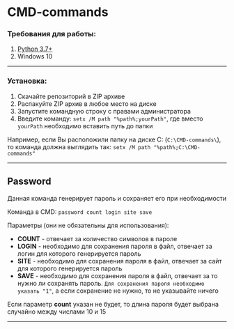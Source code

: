 # CMD-commands
### Требования для работы:
1. [Python 3.7+](https://www.python.org/downloads/)
2. Windows 10
____
### Установка:
1. Скачайте репозиторий в ZIP архиве
2. Распакуйте ZIP архив в любое место на диске
3. Запустите командную строку с правами администратора
4. Введите команду: `setx /M path "%path%;yourPath"`, где вместо `yourPath` необходимо вставить путь до папки

Например, если Вы расположили папку на диске C: (`C:\CMD-commands\`), то команда должна выглядить так: `setx /M path "%path%;C:\CMD-commands"`
____
## Password
Данная команда генерирует пароль и сохраняет его при необходимости

Команда в CMD: `password count login site save`

Параметры (они не обязательны для использования):
* **COUNT** - отвечает за количество символов в пароле
* **LOGIN** - необходимо для сохранения пароля в файл, отвечает за логин для которого генерируется пароль
* **SITE** - необходимо для сохранения пароля в файл, отвечает за сайт для которого генерируется пароль
* **SAVE** - необходимо для сохранения пароля в файл, отвечает за то нужно ли сохранять пароль. `Для сохранения пароля необходимо указать "1"`, а если сохранение
не нужно, то не указывайте ничего

Если параметр **count** указан не будет, то длина пароля будет выбрана случайно между числами 10 и 15
____
